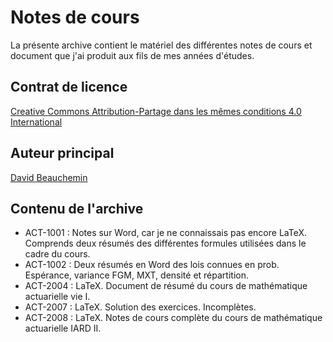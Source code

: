# Notes de cours
La présente archive contient le matériel des différentes notes de cours et document que j'ai produit aux fils de mes années d'études.



## Contrat de licence

[Creative Commons Attribution-Partage dans les mêmes conditions 4.0 International](https://creativecommons.org/licenses/by-sa/4.0/deed.fr)



## Auteur principal

[David Beauchemin](david.beauchemin.5@ulaval.ca)

## Contenu de l'archive

- ACT-1001 : Notes sur Word, car je ne connaissais pas encore LaTeX. Comprends deux résumés des différentes formules utilisées dans le cadre du cours.<br/>
- ACT-1002 : Deux résumés en Word des lois connues en prob. Espérance, variance FGM, MXT, densité et répartition. <br/>
- ACT-2004 : LaTeX. Document de résumé du cours de mathématique actuarielle vie I. <br/>
- ACT-2007 : LaTeX. Solution des exercices. Incomplètes.<br/>
- ACT-2008 : LaTeX. Notes de cours complète du cours de mathématique actuarielle IARD II. <br/>
